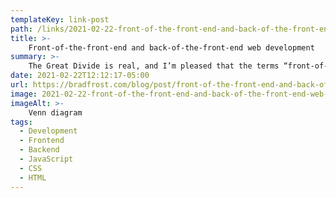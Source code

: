 ```yaml
---
templateKey: link-post
path: /links/2021-02-22-front-of-the-front-end-and-back-of-the-front-end-web-development
title: >-
    Front-of-the-front-end and back-of-the-front-end web development
summary: >-
    The Great Divide is real, and I’m pleased that the terms “front-of-the-front-end” and “back-of-the-front-end” have gained traction ever since I quipped about them on the Shop Talk Show. A few of my clients have actually moved away from a culture of “we only hire full-stack developers” and have instead adopted the labels “front-of-the-front-end” and “back-of-the-front-end” to help them better organize their teams and refine their hiring practices. 
date: 2021-02-22T12:12:17-05:00
url: https://bradfrost.com/blog/post/front-of-the-front-end-and-back-of-the-front-end-web-development/
image: 2021-02-22-front-of-the-front-end-and-back-of-the-front-end-web-development.png
imageAlt: >-
    Venn diagram
tags:
  - Development
  - Frontend
  - Backend
  - JavaScript
  - CSS
  - HTML
---
```

